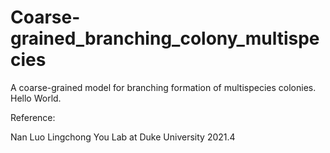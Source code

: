 # Coarse-grained_branching_colony_multispecies

A coarse-grained model for branching formation of multispecies colonies. Hello World.

Reference:



Nan Luo
Lingchong You Lab at Duke University
2021.4

